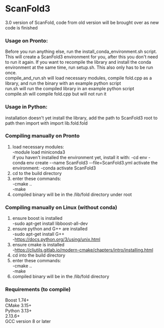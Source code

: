 # ScanFold3
3.0 version of ScanFold, code from old version will be brought over as new code is finished  

### Usage on Pronto:  
Before you run anything else, run the install_conda_environment.sh script. This will create a ScanFold3 environment for you, after this you don't need to run it again. If you want to recompile the library and install the conda environment at the same time, run setup.sh. This also only has to be run once.  
compile_and_run.sh will load necessary modules, compile fold.cpp as a library, and run the binary with an example python script   
run.sh will run the compiled library in an example python script      
compile.sh will compile fold.cpp but will not run it  
### Usage in Python:  
installation doesn't yet install the library, add the path to ScanFold3 root to path then import with import lib.fold.fold  
### Compiling manually on Pronto  
1. load necessary modules:  
   -module load miniconda3  
   if you haven't installed the environment yet, install it with:
   -cd env
   -conda env create --name ScanFold3 --file=ScanFold3.yml
   activate the environment:
   -conda activate ScanFold3
3. cd to the build directory  
4. enter these commands:  
   -cmake ..  
   -make  
5. compiled binary will be in the /lib/fold directory under root  
### Compiling manually on Linux (without conda)  
1. ensure boost is installed  
  -sudo apt-get install libboost-all-dev    
2. ensure python and G++ are installed  
  -sudo apt-get install G++  
  -https://docs.python.org/3/using/unix.html  
4. ensure cmake is installed  
  -https://cliutils.gitlab.io/modern-cmake/chapters/intro/installing.html  
5. cd into the build directory  
6. enter these commands:  
   -cmake ..  
   -make  
7. compiled binary will be in the /lib/fold directory
### Requirements (to compile)  
Boost 1.74+  
CMake 3.15+  
Python 3.13+  
2.13.6+  
GCC version 8 or later  
